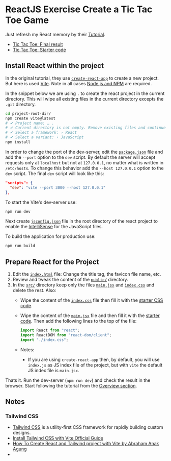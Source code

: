 # ReactJS Exercise Create a Tic Tac Toe Game

Just refresh my React memory by their [Tutorial](https://reactjs.org/tutorial/tutorial.html).

* [Tic Tac Toe: Final result](https://codepen.io/gaearon/pen/gWWZgR?editors=0010)
* [Tic Tac Toe: Starter code](https://codepen.io/gaearon/pen/oWWQNa?editors=0010)

## Install React within the project

In the original tutorial, they use [`create-react-app`](https://reactjs.org/docs/create-a-new-react-app.html) to create a new project. But here is used [Vite](https://vitejs.dev/). Note in all cases [Node.js and NPM](https://wiki.metalevel.tech/wiki/Node.js_Getting_Started) are required.

In the snippet below we are using `.` to create the react project in the current directory. This will wipe all existing files in the current directory excepts the `.git` directory.

```bash
cd project-root-dir/
npm create vite@latest
# ✔ Project name: … .
# ✔ Current directory is not empty. Remove existing files and continue? … yes
# ✔ Select a framework: › React
# ✔ Select a variant: › JavaScript
npm install
```

In order to change the port of the dev-server, edit the [`package.json`](package.json) file and add the `--port` option to the `dev` script. By default the server will accept requests only at `localhost` but not at `127.0.0.1`, no matter what is written in `/etc/hosts`. To change this behavior add the `--host 127.0.0.1` option to the `dev` script. The final `dev` script will look like this:

```json
"scripts": {
  "dev": "vite --port 3000 --host 127.0.0.1"
},
```

To start the Vite's dev-server use:

```bash
npm run dev
```

Next create [`jsconfig.json`](jsconfig.json) file in the root directory of the react project to enable the [IntelliSense](https://code.visualstudio.com/docs/languages/javascript#_intellisense) for the JavaScript files.

To build the application for production use:

```bash
npm run build
```

## Prepare React for the Project

1. Edit the [`index.html`](index.html) file: Change the title tag, the favicon file name, etc.
2. Review and tweak the content of the [`public/`](`public/`) directory.
3. In the [`src/`](src/) directory keep only the files [`main.jsx`](src/main.jsx) and [`index.css`](src/index.css) and delete the rest. Also:
   * Wipe the content of the [`index.css`](src/index.css) file then fill it with the [starter CSS code](https://codepen.io/gaearon/pen/oWWQNa?editors=0100).
   * Wipe the content of the [`main.jsx`](src/main.jsx) file and then fill it with the [starter code](https://codepen.io/gaearon/pen/oWWQNa?editors=0010). Then add the following lines to the top of the file:

      ```jsx
      import React from "react";
      import ReactDOM from "react-dom/client";
      import "./index.css";
      ```

   * Notes:

     * If you are using `create-react-app` then, by default, you will use `index.js` as JS index file of the project, but with `vite` the default JS index file is `main.jsx`.

Thats it. Run the dev-server (`npm run dev`) and check the result in the browser. Start following the tutorial from the [Overview section](https://reactjs.org/tutorial/tutorial.html#overview).

## Notes

### Tailwind CSS

* [Tailwind CSS](https://tailwindcss.com/) is a utility-first CSS framework for rapidly building custom designs.
* [Install Tailwind CSS with Vite Official Guide](https://tailwindcss.com/docs/guides/vite)
* [How To Create React and Tailwind project with Vite by Abraham Anak Agung](https://anakagung.com/blog/how-to-create-react-and-tailwind-project-with-vite/)
*
